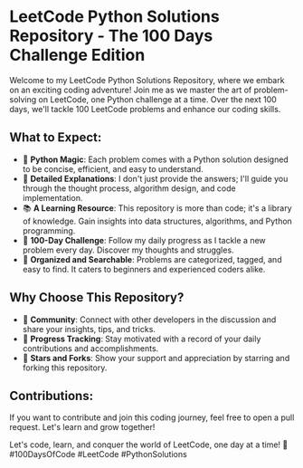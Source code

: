 # LeetCode Python Solutions Repository - The 100 Days Challenge Edition

Welcome to my LeetCode Python Solutions Repository, where we embark on an exciting coding adventure! Join me as we master the art of problem-solving on LeetCode, one Python challenge at a time. Over the next 100 days, we'll tackle 100 LeetCode problems and enhance our coding skills.

## What to Expect:
- 🐍 **Python Magic**: Each problem comes with a Python solution designed to be concise, efficient, and easy to understand.
- 📝 **Detailed Explanations**: I don't just provide the answers; I'll guide you through the thought process, algorithm design, and code implementation.
- 📚 **A Learning Resource**: This repository is more than code; it's a library of knowledge. Gain insights into data structures, algorithms, and Python programming.
- 📅 **100-Day Challenge**: Follow my daily progress as I tackle a new problem every day. Discover my thoughts and struggles.
- 📌 **Organized and Searchable**: Problems are categorized, tagged, and easy to find. It caters to beginners and experienced coders alike.

## Why Choose This Repository?
- 🤝 **Community**: Connect with other developers in the discussion and share your insights, tips, and tricks.
- 🚀 **Progress Tracking**: Stay motivated with a record of your daily contributions and accomplishments.
- 🌟 **Stars and Forks**: Show your support and appreciation by starring and forking this repository.


## Contributions:
If you want to contribute and join this coding journey, feel free to open a pull request. Let's learn and grow together!

Let's code, learn, and conquer the world of LeetCode, one day at a time! 🚀 #100DaysOfCode #LeetCode #PythonSolutions
